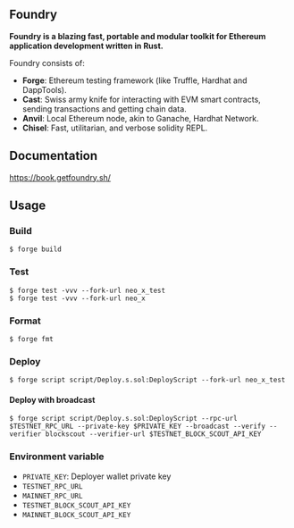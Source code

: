 ## Foundry

**Foundry is a blazing fast, portable and modular toolkit for Ethereum application development written in Rust.**

Foundry consists of:

-   **Forge**: Ethereum testing framework (like Truffle, Hardhat and DappTools).
-   **Cast**: Swiss army knife for interacting with EVM smart contracts, sending transactions and getting chain data.
-   **Anvil**: Local Ethereum node, akin to Ganache, Hardhat Network.
-   **Chisel**: Fast, utilitarian, and verbose solidity REPL.

## Documentation

https://book.getfoundry.sh/

## Usage

### Build

```shell
$ forge build
```

### Test

```shell
$ forge test -vvv --fork-url neo_x_test
$ forge test -vvv --fork-url neo_x
```

### Format

```shell
$ forge fmt
```

### Deploy

```shell
$ forge script script/Deploy.s.sol:DeployScript --fork-url neo_x_test
```

#### Deploy with broadcast
```shell
$ forge script script/Deploy.s.sol:DeployScript --rpc-url $TESTNET_RPC_URL --private-key $PRIVATE_KEY --broadcast --verify --verifier blockscout --verifier-url $TESTNET_BLOCK_SCOUT_API_KEY
```

### Environment variable
- `PRIVATE_KEY`: Deployer wallet private key
- `TESTNET_RPC_URL`
- `MAINNET_RPC_URL`
- `TESTNET_BLOCK_SCOUT_API_KEY`
- `MAINNET_BLOCK_SCOUT_API_KEY`
